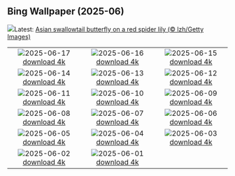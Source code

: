 ## Bing Wallpaper (2025-06)
![](https://www.bing.com/th?id=OHR.AsianSwallowtail_EN-GB8497991107_UHD.jpg&w=1000)Latest: [Asian swallowtail butterfly on a red spider lily (© lzh/Getty Images)](https://www.bing.com/th?id=OHR.AsianSwallowtail_EN-GB8497991107_UHD.jpg)

|      |      |      |
| :----: | :----: | :----: |
|![](https://www.bing.com/th?id=OHR.CumberlandOaks_EN-GB8206271068_UHD.jpg&pid=hp&w=384&h=216&rs=1&c=4)2025-06-17 [download 4k](https://www.bing.com/th?id=OHR.CumberlandOaks_EN-GB8206271068_UHD.jpg)|![](https://www.bing.com/th?id=OHR.SeaTurtleBrazil_EN-GB7944725129_UHD.jpg&pid=hp&w=384&h=216&rs=1&c=4)2025-06-16 [download 4k](https://www.bing.com/th?id=OHR.SeaTurtleBrazil_EN-GB7944725129_UHD.jpg)|![](https://www.bing.com/th?id=OHR.RheaDad_EN-GB7667641809_UHD.jpg&pid=hp&w=384&h=216&rs=1&c=4)2025-06-15 [download 4k](https://www.bing.com/th?id=OHR.RheaDad_EN-GB7667641809_UHD.jpg)|
|![](https://www.bing.com/th?id=OHR.TroopingTheColour2025_EN-GB7387782428_UHD.jpg&pid=hp&w=384&h=216&rs=1&c=4)2025-06-14 [download 4k](https://www.bing.com/th?id=OHR.TroopingTheColour2025_EN-GB7387782428_UHD.jpg)|![](https://www.bing.com/th?id=OHR.SanMiguelAzores_EN-GB5976110890_UHD.jpg&pid=hp&w=384&h=216&rs=1&c=4)2025-06-13 [download 4k](https://www.bing.com/th?id=OHR.SanMiguelAzores_EN-GB5976110890_UHD.jpg)|![](https://www.bing.com/th?id=OHR.BigBendChisos_EN-GB2685461627_UHD.jpg&pid=hp&w=384&h=216&rs=1&c=4)2025-06-12 [download 4k](https://www.bing.com/th?id=OHR.BigBendChisos_EN-GB2685461627_UHD.jpg)|
|![](https://www.bing.com/th?id=OHR.FlamingosNamibia_EN-GB2570147550_UHD.jpg&pid=hp&w=384&h=216&rs=1&c=4)2025-06-11 [download 4k](https://www.bing.com/th?id=OHR.FlamingosNamibia_EN-GB2570147550_UHD.jpg)|![](https://www.bing.com/th?id=OHR.AerialEverglades_EN-GB2444503937_UHD.jpg&pid=hp&w=384&h=216&rs=1&c=4)2025-06-10 [download 4k](https://www.bing.com/th?id=OHR.AerialEverglades_EN-GB2444503937_UHD.jpg)|![](https://www.bing.com/th?id=OHR.DubrovnikTwilight_EN-GB2328954017_UHD.jpg&pid=hp&w=384&h=216&rs=1&c=4)2025-06-09 [download 4k](https://www.bing.com/th?id=OHR.DubrovnikTwilight_EN-GB2328954017_UHD.jpg)|
|![](https://www.bing.com/th?id=OHR.StellarSeaLions_EN-GB2192736311_UHD.jpg&pid=hp&w=384&h=216&rs=1&c=4)2025-06-08 [download 4k](https://www.bing.com/th?id=OHR.StellarSeaLions_EN-GB2192736311_UHD.jpg)|![](https://www.bing.com/th?id=OHR.VictoriaStreet2025_EN-GB2065816867_UHD.jpg&pid=hp&w=384&h=216&rs=1&c=4)2025-06-07 [download 4k](https://www.bing.com/th?id=OHR.VictoriaStreet2025_EN-GB2065816867_UHD.jpg)|![](https://www.bing.com/th?id=OHR.NormandyBeach_EN-GB1596892629_UHD.jpg&pid=hp&w=384&h=216&rs=1&c=4)2025-06-06 [download 4k](https://www.bing.com/th?id=OHR.NormandyBeach_EN-GB1596892629_UHD.jpg)|
|![](https://www.bing.com/th?id=OHR.OlivaresMural_EN-GB1816556360_UHD.jpg&pid=hp&w=384&h=216&rs=1&c=4)2025-06-05 [download 4k](https://www.bing.com/th?id=OHR.OlivaresMural_EN-GB1816556360_UHD.jpg)|![](https://www.bing.com/th?id=OHR.CalaLuna_EN-GB1693826190_UHD.jpg&pid=hp&w=384&h=216&rs=1&c=4)2025-06-04 [download 4k](https://www.bing.com/th?id=OHR.CalaLuna_EN-GB1693826190_UHD.jpg)|![](https://www.bing.com/th?id=OHR.BicyclesUtrecht_EN-GB1571923554_UHD.jpg&pid=hp&w=384&h=216&rs=1&c=4)2025-06-03 [download 4k](https://www.bing.com/th?id=OHR.BicyclesUtrecht_EN-GB1571923554_UHD.jpg)|
|![](https://www.bing.com/th?id=OHR.EchinaceaButterfly_EN-GB1446569270_UHD.jpg&pid=hp&w=384&h=216&rs=1&c=4)2025-06-02 [download 4k](https://www.bing.com/th?id=OHR.EchinaceaButterfly_EN-GB1446569270_UHD.jpg)|![](https://www.bing.com/th?id=OHR.GrandeTerreReef_EN-GB1338968705_UHD.jpg&pid=hp&w=384&h=216&rs=1&c=4)2025-06-01 [download 4k](https://www.bing.com/th?id=OHR.GrandeTerreReef_EN-GB1338968705_UHD.jpg)|